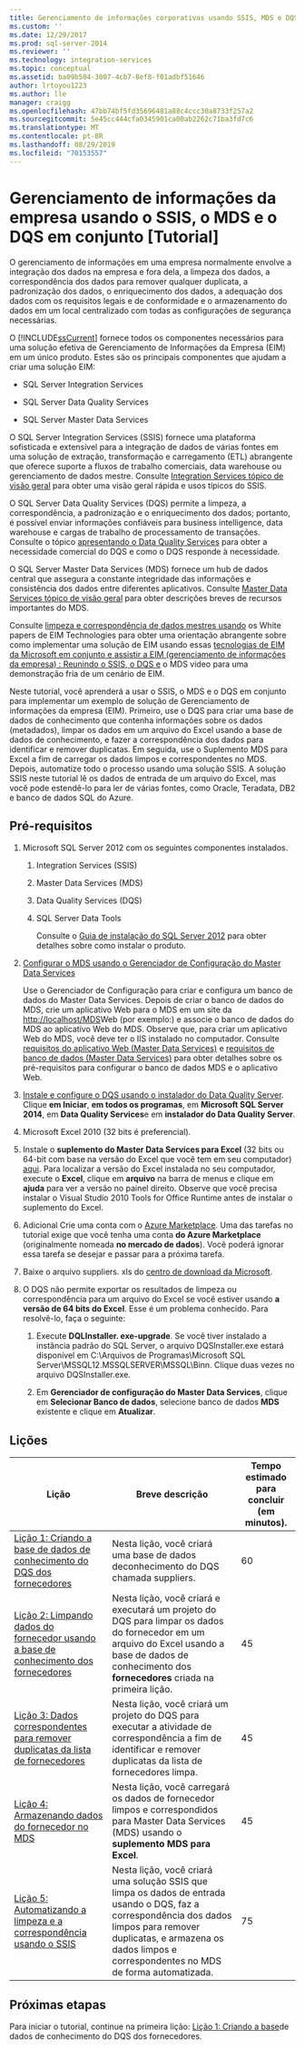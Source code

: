 ```yaml
---
title: Gerenciamento de informações corporativas usando SSIS, MDS e DQS juntos [Tutorial] | Microsoft Docs
ms.custom: ''
ms.date: 12/29/2017
ms.prod: sql-server-2014
ms.reviewer: ''
ms.technology: integration-services
ms.topic: conceptual
ms.assetid: ba09b504-3007-4cb7-8ef8-f01adbf51646
author: lrtoyou1223
ms.author: lle
manager: craigg
ms.openlocfilehash: 47bb74bf5fd35696481a88c4ccc30a8733f257a2
ms.sourcegitcommit: 5e45cc444cfa0345901ca00ab2262c71ba3fd7c6
ms.translationtype: MT
ms.contentlocale: pt-BR
ms.lasthandoff: 08/29/2019
ms.locfileid: "70153557"
---
```

# <a name="enterprise-information-management-using-ssis-mds-and-dqs-together-tutorial"></a>Gerenciamento de informações da empresa usando o SSIS, o MDS e o DQS em conjunto [Tutorial]
  O gerenciamento de informações em uma empresa normalmente envolve a integração dos dados na empresa e fora dela, a limpeza dos dados, a correspondência dos dados para remover qualquer duplicata, a padronização dos dados, o enriquecimento dos dados, a adequação dos dados com os requisitos legais e de conformidade e o armazenamento do dados em um local centralizado com todas as configurações de segurança necessárias.  
  
 O [!INCLUDE[ssCurrent](../includes/sscurrent-md.md)] fornece todos os componentes necessários para uma solução efetiva de Gerenciamento de Informações da Empresa (EIM) em um único produto. Estes são os principais componentes que ajudam a criar uma solução EIM:  
  
-   SQL Server Integration Services  
  
-   SQL Server Data Quality Services  
  
-   SQL Server Master Data Services  
  
 O SQL Server Integration Services (SSIS) fornece uma plataforma sofisticada e extensível para a integração de dados de várias fontes em uma solução de extração, transformação e carregamento (ETL) abrangente que oferece suporte a fluxos de trabalho comerciais, data warehouse ou gerenciamento de dados mestre. Consulte [Integration Services tópico de visão geral](https://msdn.microsoft.com/library/ms141263\(SQL.105\).aspx) para obter uma visão geral rápida e usos típicos do SSIS.  
  
 O SQL Server Data Quality Services (DQS) permite a limpeza, a correspondência, a padronização e o enriquecimento dos dados; portanto, é possível enviar informações confiáveis para business intelligence, data warehouse e cargas de trabalho de processamento de transações. Consulte o tópico [apresentando o Data Quality Services](https://msdn.microsoft.com/library/ff877917.aspx) para obter a necessidade comercial do DQS e como o DQS responde à necessidade.  
  
 O SQL Server Master Data Services (MDS) fornece um hub de dados central que assegura a constante integridade das informações e consistência dos dados entre diferentes aplicativos. Consulte [Master Data Services tópico de visão geral](../master-data-services/master-data-services-overview-mds.md) para obter descrições breves de recursos importantes do MDS.  
  
 Consulte [limpeza e correspondência de dados mestres usando](https://msdn.microsoft.com/library/hh403491.aspx) os White papers de EIM Technologies para obter uma orientação abrangente sobre como implementar uma solução de EIM usando essas [tecnologias de EIM da Microsoft em conjunto e assistir a EIM (gerenciamento de informações da empresa) : Reunindo o SSIS, o DQS e](https://go.microsoft.com/fwlink/?LinkId=258672) o MDS video para uma demonstração fria de um cenário de EIM.  
  
 Neste tutorial, você aprenderá a usar o SSIS, o MDS e o DQS em conjunto para implementar um exemplo de solução de Gerenciamento de informações da empresa (EIM). Primeiro, use o DQS para criar uma base de dados de conhecimento que contenha informações sobre os dados (metadados), limpar os dados em um arquivo do Excel usando a base de dados de conhecimento, e fazer a correspondência dos dados para identificar e remover duplicatas. Em seguida, use o Suplemento MDS para Excel a fim de carregar os dados limpos e correspondentes no MDS. Depois, automatize todo o processo usando uma solução SSIS. A solução SSIS neste tutorial lê os dados de entrada de um arquivo do Excel, mas você pode estendê-lo para ler de várias fontes, como Oracle, Teradata, DB2 e banco de dados SQL do Azure.  
  
## <a name="prerequisites"></a>Pré-requisitos  
  
1.  Microsoft SQL Server 2012 com os seguintes componentes instalados.  
  
    1.  Integration Services (SSIS)  
  
    2.  Master Data Services (MDS)  
  
    3.  Data Quality Services (DQS)  
  
    4.  SQL Server Data Tools  
  
         Consulte o [Guia de instalação do SQL Server 2012](../database-engine/install-windows/installation-for-sql-server.md) para obter detalhes sobre como instalar o produto.  
  
2.  [Configurar o MDS usando o Gerenciador de Configuração do Master Data Services](https://msdn.microsoft.com/library/ee633884.aspx)  
  
     Use o Gerenciador de Configuração para criar e configura um banco de dados do Master Data Services. Depois de criar o banco de dados do MDS, crie um aplicativo Web para o MDS em um site da [http://localhost/MDS](http://localhost/MDS)Web (por exemplo:) e associe o banco de dados do MDS ao aplicativo Web do MDS. Observe que, para criar um aplicativo Web do MDS, você deve ter o IIS instalado no computador. Consulte [requisitos do aplicativo Web (Master Data Services)](https://msdn.microsoft.com/library/ee633744.aspx) e [requisitos de banco de dados (Master Data Services)](https://msdn.microsoft.com/library/ee633767.aspx) para obter detalhes sobre os pré-requisitos para configurar o banco de dados MDS e o aplicativo Web.  
  
3.  [Instale e configure o DQS usando o instalador do Data Quality Server](https://msdn.microsoft.com/library/hh231682.aspx). Clique **em Iniciar**, **em todos os programas**, em **Microsoft SQL Server 2014**, em **Data Quality Services**e em **instalador do Data Quality Server**.  
  
4.  Microsoft Excel 2010 (32 bits é preferencial).  
  
5.  Instale o **suplemento do Master Data Services para Excel** (32 bits ou 64-bit com base na versão do Excel que você tem em seu computador) [aqui](https://www.microsoft.com/download/details.aspx?id=29064). Para localizar a versão do Excel instalada no seu computador, execute o **Excel**, clique em **arquivo** na barra de menus e clique em **ajuda** para ver a versão no painel direito. Observe que você precisa instalar o Visual Studio 2010 Tools for Office Runtime antes de instalar o suplemento do Excel.  
  
6.  Adicional Crie uma conta com o [Azure Marketplace](https://azuremarketplace.microsoft.com/marketplace/). Uma das tarefas no tutorial exige que você tenha uma conta **do Azure Marketplace** (originalmente nomeada **no mercado de dados**). Você poderá ignorar essa tarefa se desejar e passar para a próxima tarefa.  
  
7.  Baixe o arquivo suppliers. xls do [centro de download da Microsoft](https://www.microsoft.com/download/details.aspx?id=50426).  
  
8.  O DQS não permite exportar os resultados de limpeza ou correspondência para um arquivo do Excel se você estiver usando **a versão de 64 bits do Excel**. Esse é um problema conhecido. Para resolvê-lo, faça o seguinte:  
  
    1.  Execute **DQLInstaller. exe-upgrade**. Se você tiver instalado a instância padrão do SQL Server, o arquivo DQSInstaller.exe estará disponível em C:\Arquivos de Programas\Microsoft SQL Server\MSSQL12.MSSQLSERVER\MSSQL\Binn. Clique duas vezes no arquivo DQSInstaller.exe.  
  
    2.  Em **Gerenciador de configuração do Master Data Services**, clique em **Selecionar Banco de dados**, selecione banco de dados **MDS** existente e clique em **Atualizar**.  
  
## <a name="lessons"></a>Lições  
  
|Lição|Breve descrição|Tempo estimado para concluir (em minutos).|  
|------------|-----------------------|------------------------------------------------|  
|[Lição 1: Criando a base de dados de conhecimento do DQS dos fornecedores](../../2014/tutorials/lesson-1-creating-the-suppliers-dqs-knowledge-base.md)|Nesta lição, você criará uma base de dados deconhecimento do DQS chamada suppliers.|60|  
|[Lição 2: Limpando dados do fornecedor usando a base de conhecimento dos fornecedores](../../2014/tutorials/lesson-2-cleansing-supplier-data-using-the-suppliers-knowledge-base.md)|Nesta lição, você criará e executará um projeto do DQS para limpar os dados do fornecedor em um arquivo do Excel usando a base de dados de conhecimento dos **fornecedores** criada na primeira lição.|45|  
|[Lição 3: Dados correspondentes para remover duplicatas da lista de fornecedores](../../2014/tutorials/lesson-3-matching-data-to-remove-duplicates-from-supplier-list.md)|Nesta lição, você criará um projeto do DQS para executar a atividade de correspondência a fim de identificar e remover duplicatas da lista de fornecedores limpa.|45|  
|[Lição 4: Armazenando dados do fornecedor no MDS](../../2014/tutorials/lesson-4-storing-supplier-data-in-mds.md)|Nesta lição, você carregará os dados de fornecedor limpos e correspondidos para Master Data Services (MDS) usando o **suplemento MDS para Excel**.|45|  
|[Lição 5: Automatizando a limpeza e a correspondência usando o SSIS](../../2014/tutorials/lesson-5-automating-the-cleansing-and-matching-using-ssis.md)|Nesta lição, você criará uma solução SSIS que limpa os dados de entrada usando o DQS, faz a correspondência dos dados limpos para remover duplicatas, e armazena os dados limpos e correspondentes no MDS de forma automatizada.|75|  
  
## <a name="next-steps"></a>Próximas etapas  
 Para iniciar o tutorial, continue na primeira lição: [Lição 1: Criando a base](../../2014/tutorials/lesson-1-creating-the-suppliers-dqs-knowledge-base.md)de dados de conhecimento do DQS dos fornecedores.  
  
  
